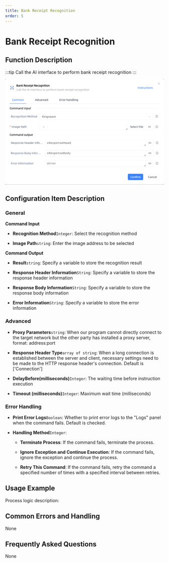 ```yaml
---
title: Bank Receipt Recognition
order: 5
---
```


# Bank Receipt Recognition

## Function Description

:::tip 
Call the AI interface to perform bank receipt recognition
:::

![Bank Receipt Recognition](../../../assets/Bank%20Receipt%20Recognition_command.png)

## Configuration Item Description

### General

**Command Input**

- **Recognition Method**`Integer`: Select the recognition method

- **Image Path**`string`: Enter the image address to be selected


**Command Output**

- **Result**`string`: Specify a variable to store the recognition result

- **Response Header Information**`String`: Specify a variable to store the response header information

- **Response Body Information**`String`: Specify a variable to store the response body information

- **Error Information**`String`: Specify a variable to store the error information

### Advanced

- **Proxy Parameters**`string`: When our program cannot directly connect to the target network but the other party has installed a proxy server, format: address:port

- **Response Header Type**`array of string`: When a long connection is established between the server and client, necessary settings need to be made to the HTTP response header's connection. Default is ['Connection']

- **DelayBefore(milliseconds)**`Integer`: The waiting time before instruction execution

- **Timeout (milliseconds)**`Integer`: Maximum wait time (milliseconds)

### Error Handling

- **Print Error Logs**`Boolean`: Whether to print error logs to the "Logs" panel when the command fails. Default is checked. 

- **Handling Method**`Integer`:

    - **Terminate Process**: If the command fails, terminate the process.

    - **Ignore Exception and Continue Execution**: If the command fails, ignore the exception and continue the process.

    - **Retry This Command**: If the command fails, retry the command a specified number of times with a specified interval between retries.

## Usage Example

Process logic description:

## Common Errors and Handling

None

## Frequently Asked Questions

None

